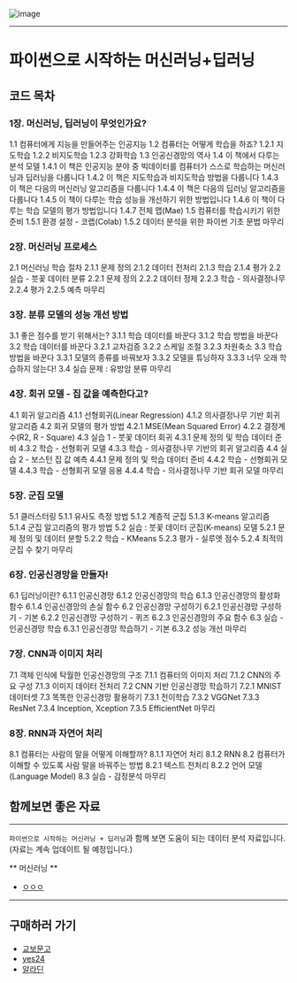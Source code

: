 ![image]()

----
# 파이썬으로 시작하는 머신러닝+딥러닝
## 코드 목차

### 1장. 머신러닝, 딥러닝이 무엇인가요?
1.1 컴퓨터에게 지능을 만들어주는 인공지능
1.2 컴퓨터는 어떻게 학습을 하죠?
1.2.1 지도학습
1.2.2 비지도학습
1.2.3 강화학습
1.3 인공신경망의 역사
1.4 이 책에서 다루는 분석 모델
1.4.1 이 책은 인공지능 분야 중 빅데이터를 컴퓨터가 스스로 학습하는 머신러닝과 딥러닝을 다룹니다
1.4.2 이 책은 지도학습과 비지도학습 방법을 다룹니다
1.4.3 이 책은 다음의 머신러닝 알고리즘을 다룹니다
1.4.4 이 책은 다음의 딥러닝 알고리즘을 다룹니다
1.4.5 이 책이 다루는 학습 성능을 개선하기 위한 방법입니다
1.4.6 이 책이 다루는 학습 모델의 평가 방법입니다
1.4.7 전체 맵(Mae)
1.5 컴퓨터를 학습시키기 위한 준비
1.5.1 환경 설정 - 코랩(Colab)
1.5.2 데이터 분석을 위한 파이썬 기초 문법
마무리

### 2장. 머신러닝 프로세스
2.1 머신러닝 학습 절차
2.1.1 문제 정의
2.1.2 데이터 전처리
2.1.3 학습
2.1.4 평가
2.2 실습 - 붓꽃 데이터 분류
2.2.1 문제 정의
2.2.2 데이터 정제
2.2.3 학습 - 의사결정나무
2.2.4 평가
2.2.5 예측
마무리

### 3장. 분류 모델의 성능 개선 방법
3.1 좋은 점수를 받기 위해서는?
3.1.1 학습 데이터를 바꾼다
3.1.2 학습 방법을 바꾼다
3.2 학습 데이터를 바꾼다
3.2.1 교차검증
3.2.2 스케일 조절
3.2.3 차원축소
3.3 학습 방법을 바꾼다
3.3.1 모델의 종류를 바꿔보자
3.3.2 모델을 튜닝하자
3.3.3 너무 오래 학습하지 않는다!
3.4 실습 문제 : 유방암 분류
마무리

### 4장. 회귀 모델 - 집 값을 예측한다고?
4.1 회귀 알고리즘
4.1.1 선형회귀(Linear Regression)
4.1.2 의사결정나무 기반 회귀 알고리즘
4.2 회귀 모델의 평가 방법
4.2.1 MSE(Mean Squared Error)
4.2.2 결정계수(R2, R - Square)
4.3 실습 1 - 붓꽃 데이터 회귀
4.3.1 문제 정의 및 학습 데이터 준비
4.3.2 학습 - 선형회귀 모델
4.3.3 학습 - 의사결정나무 기반의 회귀 알고리즘
4.4 실습 2 - 보스턴 집 값 예측
4.4.1 문제 정의 및 학습 데이터 준비
4.4.2 학습 - 선형회귀 모델
4.4.3 학습 - 선형회귀 모델 응용
4.4.4 학습 - 의사결정나무 기반 회귀 모델
마무리

### 5장. 군집 모델
5.1 클러스터링
5.1.1 유사도 측정 방법
5.1.2 계층적 군집
5.1.3 K-means 알고리즘
5.1.4 군집 알고리즘의 평가 방법
5.2 실습 : 붓꽃 데이터 군집(K-means) 모델
5.2.1 문제 정의 및 데이터 분할
5.2.2 학습 - KMeans
5.2.3 평가 - 실루엣 점수
5.2.4 최적의 군집 수 찾기
마무리

### 6장. 인공신경망을 만들자!
6.1 딥러닝이란?
6.1.1 인공신경망
6.1.2 인공신경망의 학습
6.1.3 인공신경망의 활성화 함수
6.1.4 인공신경망의 손실 함수
6.2 인공신경망 구성하기
6.2.1 인공신경망 구성하기 - 기본
6.2.2 인공신경망 구성하기 - 퀴즈
6.2.3 인공신경망의 주요 함수
6.3 실습 - 인공신경망 학습
6.3.1 인공신경망 학습하기 - 기본
6.3.2 성능 개선
마무리

### 7장. CNN과 이미지 처리
7.1 객체 인식에 탁월한 인공신경망의 구조
7.1.1 컴퓨터의 이미지 처리
7.1.2 CNN의 주요 구성
7.1.3 이미지 데이터 전처리
7.2 CNN 기반 인공신경망 학습하기
7.2.1 MNIST 데이터셋
7.3 똑똑한 인공신경망 활용하기
7.3.1 전이학습
7.3.2 VGGNet
7.3.3 ResNet
7.3.4 Inception, Xception
7.3.5 EfficientNet
마무리

### 8장. RNN과 자연어 처리
8.1 컴퓨터는 사람의 말을 어떻게 이해할까?
8.1.1 자연어 처리
8.1.2 RNN
8.2 컴퓨터가 이해할 수 있도록 사람 말을 바꿔주는 방법
8.2.1 텍스트 전처리
8.2.2 언어 모델(Language Model)
8.3 실습 - 감정분석
마무리


## 함께보면 좋은 자료
----

 `파이썬으로 시작하는 머신러닝 + 딥러닝`과 함께 보면 도움이 되는 데이터 분석 자료입니다.(자료는 계속 업데이트 될 예정입니다.)
 
** 머신러닝 **
- [ㅇㅇㅇ]()

----
## 구매하러 가기
- [교보문고](https://product.kyobobook.co.kr/detail/S000061354366)
- [yes24](http://www.yes24.com/Product/Goods/109307433)
- [알라딘](https://www.aladin.co.kr/shop/wproduct.aspx?ItemId=294407877)
